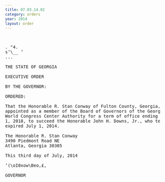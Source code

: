 ```yaml
---
title: 07.03.14.02
category: orders
year: 2014
layout: order
---
```


<pre> 

. "4.
s‘\__ ’
...

THE STATE OF GEORGIA

EXECUTIVE ORDER

BY THE GOVERNOR:

ORDERED:

That the Honorable R. Stan Conway of Fulton County, Georgia, is
appointed as a member of the Board of Governors of the Georgia
World Congress Center Authority for a term of office ending July
1, 2018, to succeed the Honorable John H. Downs, Jr., who term
expired July 1, 2014.

The Honorable R. Stan Conway
3490 Piedmont Road NE
Atlanta, Georgia 30305

This third day of July, 2014

‘(\oI0xow\Beo,£,

GOVERNOR

</pre>
